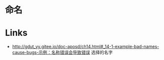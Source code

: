 # 命名

# Links

- http://gdut_yy.gitee.io/doc-aposd/ch14.html#_14-1-example-bad-names-cause-bugs-示例：名称错误会导致错误 选择的名字
